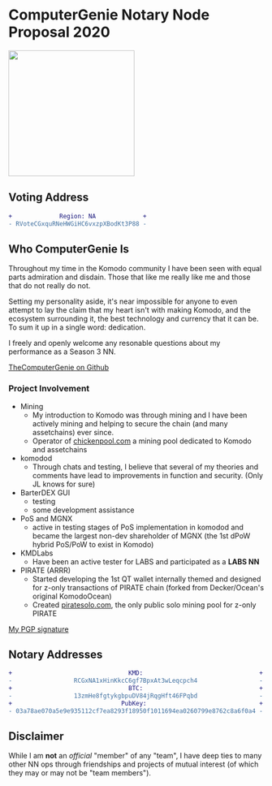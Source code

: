 # ComputerGenie Notary Node Proposal 2020

<img src="https://github.com/TheComputerGenie/NotaryNodes/blob/master/season4/candidates/computergenie/genie.jpg" width="248">

## Voting Address
```diff
+             Region: NA             +
- RVoteCGxquRNeHWGiHC6vxzpXBodKt3P88 -
```

## Who ComputerGenie Is
Throughout my time in the Komodo community I have been seen with equal parts admiration and disdain. Those that like me really like me and those that do not really do not.

Setting my personality aside, it's near impossible for anyone to even attempt to lay the claim that my heart isn't with making Komodo, and the ecosystem
surrounding it, the best technology and currency that it can be. To sum it up in a single word: dedication.

I freely and openly welcome any resonable questions about my performance as a Season 3 NN.

[TheComputerGenie on Github](https://github.com/TheComputerGenie)

### Project Involvement

  - Mining
    - My introduction to Komodo was through mining and I have been actively mining and helping to secure the chain (and many assetchains) ever since.
    - Operator of [chickenpool.com](http://chickenpool.com) a mining pool dedicated to Komodo and assetchains
  - komodod
    - Through chats and testing, I believe that several of my theories and comments have lead to improvements in function and security. (Only JL knows for sure)
  - BarterDEX GUI
    - testing
    - some development assistance
  - PoS and MGNX
    - active in testing stages of PoS implementation in komodod and became the largest non-dev shareholder of MGNX (the 1st dPoW hybrid PoS/PoW to exist in Komodo)
  - KMDLabs
    - Have been an active tester for LABS and participated as a **LABS NN**
  - PIRATE (ARRR)
    - Started developing the 1st QT wallet internally themed and designed for z-only transactions of PIRATE chain (forked from Decker/Ocean's original KomodoOcean)
    - Created [piratesolo.com](http://piratesolo.com), the only public solo mining pool for z-only PIRATE


[My PGP signature](./mygpg.key)

## Notary Addresses
```diff
+                                KMD:                                +
-                 RCGxNA1xHinKkcC6gf7BpxAt3wLeqcpch4                 -
+                                BTC:                                +
-                 13zmHe8fgtykgbpuDV84jRqgHft46FPqbd                 -
+                              PubKey:                               +
- 03a78ae070a5e9e935112cf7ea8293f18950f1011694ea0260799e8762c8a6f0a4 -
```

## Disclaimer
While I am **not** an *official* "member" of any "team", I have deep ties to many other NN ops through friendships and projects of mutual interest (of which they may or may not be "team members").

